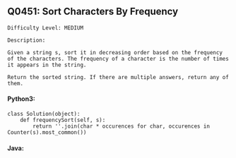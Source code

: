 ## Q0451: Sort Characters By Frequency

```
Difficulty Level: MEDIUM
```

```
Description:

Given a string s, sort it in decreasing order based on the frequency of the characters. The frequency of a character is the number of times it appears in the string.

Return the sorted string. If there are multiple answers, return any of them.
```

#### Python3:

```
class Solution(object):
    def frequencySort(self, s):
        return ''.join(char * occurences for char, occurences in Counter(s).most_common()) 
```

#### Java:

```

```